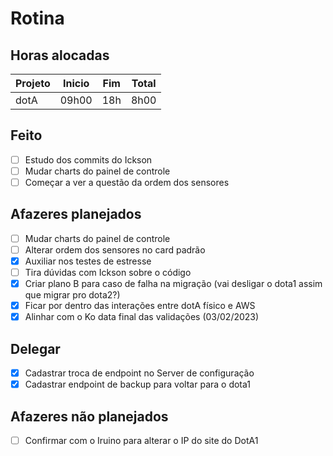 # Rotina

## Horas alocadas

Projeto | Inicio | Fim | Total
--------|-------|-------|------
dotA    | 09h00 | 18h | 8h00

## Feito

- [ ] Estudo dos commits do Ickson
- [ ] Mudar charts do painel de controle
- [ ] Começar a ver a questão da ordem dos sensores

## Afazeres planejados

- [ ] Mudar charts do painel de controle
- [ ] Alterar ordem dos sensores no card padrão
- [x] Auxiliar nos testes de estresse
- [ ] Tira dúvidas com Ickson sobre o código
- [x] Criar plano B para caso de falha na migração (vai desligar o dota1 assim que migrar pro dota2?)
- [x] Ficar por dentro das interações entre dotA físico e AWS
- [x] Alinhar com o Ko data final das validações (03/02/2023)

## Delegar

- [x] Cadastrar troca de endpoint no Server de configuração
- [x] Cadastrar endpoint de backup para voltar para o dota1

## Afazeres não planejados

- [ ] Confirmar com o Iruino para alterar o IP do site do DotA1


<!--stackedit_data:
eyJoaXN0b3J5IjpbLTY2ODE2MjQyMiwtNTkxNDI1OTk4LC02Mj
k4NzEyMjIsMTYzNjAzNTU3OCwtMTQ4NjI3NDMwMSwtMTE2MTgx
Nyw3NjU0OTgyMTksLTE5MTMxNDIzOTIsNzU4Mjc4Mjk2LDEzND
QwMzYzMTcsNjI2MjQyMjQ1LDE4ODIwMjgxNTMsLTExMDg2MDYw
MzUsNzUwNjE2NTUzLC0zNTU1MjkzMDMsNTkxMDA1ODY0LDMxOT
gxOTgzNywtMTQ2MjQ0NzU0NiwxNjM4NDgyOTYyLC0xMjA3MjE0
NDQwXX0=
-->